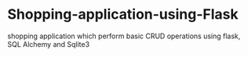 # Shopping-application-using-Flask
shopping application which perform basic CRUD operations using flask, SQL Alchemy and Sqlite3

